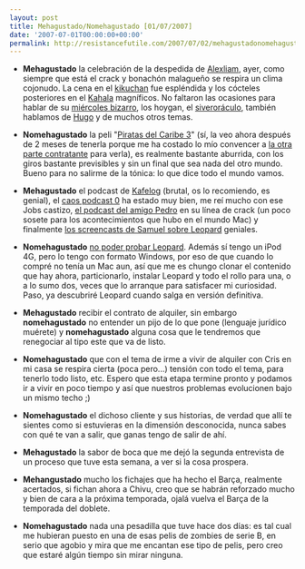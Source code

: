 ```yaml
---
layout: post
title: Mehagustado/Nomehagustado [01/07/2007]
date: '2007-07-01T00:00:00+00:00'
permalink: http://resistancefutile.com/2007/07/02/mehagustadonomehagustado-01072007/
---
```

- <strong>Mehagustado</strong> la celebración de la despedida de <a href="http://alexliam.net/">Alexliam</a>, ayer, como siempre que está el crack y bonachón malagueño se respira un clima cojonudo. La cena en el <a href="http://11870.com/pro/17784">kikuchan</a> fue espléndida y los cócteles posteriores en el <a href="http://www.bcn-nightlife.com/bars-pubs/kahala-2/es/">Kahala</a> magníficos. No faltaron las ocasiones para hablar de su <a href="http://alexliam.net/tag/miercoles-bizarro/">miércoles bizarro</a>, los hoygan, el <a href="http://alexliam.net/tag/siveroraculo/">siveroráculo</a>, también hablamos de <a href="http://solo.infames.org/">Hugo</a> y de muchos otros temas.

- <strong>Nomehagustado</strong> la peli "<a href="http://www.imdb.com/title/tt0449088/">Piratas del Caribe 3</a>" (sí, la veo ahora después de 2 meses de tenerla porque me ha costado lo mío convencer a <a href="http://childrenatyourfeet.com">la otra parte contratante</a> para verla), es realmente bastante aburrida, con los giros bastante previsibles y sin un final que sea nada del otro mundo. Bueno para no salirme de la tónica: lo que dice todo el mundo vamos.

- <strong>Mehagustado</strong> el podcast de <a href="http://www.kafelog.com/">Kafelog</a> (brutal, os lo recomiendo, es genial), el <a href="http://www.alchapar.com/?cat=22">caos podcast 0</a> ha estado muy bien, me reí mucho con ese Jobs castizo, <a href="http://cuatrodoce.com/?p=446">el podcast del amigo Pedro</a> en su línea de crack (un poco sosete para los acontecimientos que hubo en el mundo Mac) y finalmente <a href="http://sopmacsl.com/category/screencast/">los screencasts de Samuel sobre Leopard</a> geniales.

- <strong>Nomehagustado</strong> <a href="http://resistancefutile.com/2007/06/28/instalar-mac-os-x-leopard-con-un-dvd-de-una-capa/">no poder probar Leopard</a>. Además sí tengo un iPod 4G, pero lo tengo con formato Windows, por eso de que cuando lo compré no tenía un Mac aun, así que me es chungo clonar el contenido que hay ahora, particionarlo, instalar Leopard y todo el rollo para una, o a lo sumo dos, veces que lo arranque para satisfacer mi curiosidad. Paso, ya descubriré Leopard cuando salga en versión definitiva.

- <strong>Mehagustado</strong> recibir el contrato de alquiler, sin embargo <strong>nomehagustado</strong> no entender un pijo de lo que pone (lenguaje jurídico muérete) y <strong>nomehagustado</strong> alguna cosa que le tendremos que renegociar al tipo este que va de listo.

- <strong>Nomehagustado</strong> que con el tema de irme a vivir de alquiler con Cris en mi casa se respira cierta (poca pero...) tensión con todo el tema, para tenerlo todo listo, etc. Espero que esta etapa termine pronto y podamos ir a vivir en poco tiempo y así que nuestros problemas evolucionen bajo un mismo techo ;)

- <strong>Nomehagustado</strong> el dichoso cliente y sus historias, de verdad que allí te sientes como si estuvieras en la dimensión desconocida, nunca sabes con qué te van a salir, que ganas tengo de salir de ahí.

- <strong>Mehagustado</strong> la sabor de boca que me dejó la segunda entrevista de un proceso que tuve esta semana, a ver si la cosa prospera.

- <strong>Mehangustado</strong> mucho los fichajes que ha hecho el Barça, realmente acertados, si fichan ahora a Chivu, creo que se habrán reforzado mucho y bien de cara a la próxima temporada, ojalá vuelva el Barça de la temporada del doblete.

- <strong>Nomehagustado</strong> nada una pesadilla que tuve hace dos días: es tal cual me hubieran puesto en una de esas pelis de zombies de serie B, en serio que agobio y mira que me encantan ese tipo de pelis, pero creo que estaré algún tiempo sin mirar ninguna.

